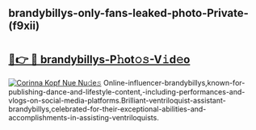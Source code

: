 ## brandybillys-only-fans​-leaked-photo​-Private-(f9xii)


# <h2><a href="https://mediaupload.pro?title=brandybillys&ref=git">🔗👉 🔴 brandybillys-P𝚑ot𝚘𝚜-V𝚒d𝚎o</a></h2>

[![Corinna Kopf Nue Nu𝚍e𝚜](https://i.imgur.com/0qMVB7G.gif)](https://mediaupload.pro?title=brandybillys&ref=git)
Online-influencer-brandybillys,known-for-publishing-dance-and-lifestyle-content,-including-performances-and-vlogs-on-social-media-platforms.Brilliant-ventriloquist-assistant-brandybillys,celebrated-for-their-exceptional-abilities-and-accomplishments-in-assisting-ventriloquists.  